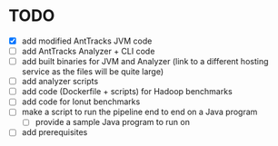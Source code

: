# TODO

- [x] add modified AntTracks JVM code
- [ ] add AntTracks Analyzer + CLI code
- [ ] add built binaries for JVM and Analyzer (link to a different hosting service as the files will be quite large)
- [ ] add analyzer scripts
- [ ] add code (Dockerfile + scripts) for Hadoop benchmarks
- [ ] add code for Ionut benchmarks
- [ ] make a script to run the pipeline end to end on a Java program
    - [ ] provide a sample Java program to run on
- [ ] add prerequisites
